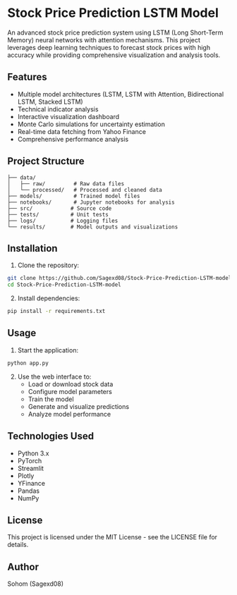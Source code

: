 # Stock Price Prediction LSTM Model

An advanced stock price prediction system using LSTM (Long Short-Term Memory) neural networks with attention mechanisms. This project leverages deep learning techniques to forecast stock prices with high accuracy while providing comprehensive visualization and analysis tools.

## Features

- Multiple model architectures (LSTM, LSTM with Attention, Bidirectional LSTM, Stacked LSTM)
- Technical indicator analysis
- Interactive visualization dashboard
- Monte Carlo simulations for uncertainty estimation
- Real-time data fetching from Yahoo Finance
- Comprehensive performance analysis

## Project Structure

```
├── data/
│   ├── raw/         # Raw data files
│   └── processed/   # Processed and cleaned data
├── models/          # Trained model files
├── notebooks/       # Jupyter notebooks for analysis
├── src/            # Source code
├── tests/          # Unit tests
├── logs/           # Logging files
└── results/        # Model outputs and visualizations
```

## Installation

1. Clone the repository:
```bash
git clone https://github.com/Sagexd08/Stock-Price-Prediction-LSTM-model.git
cd Stock-Price-Prediction-LSTM-model
```

2. Install dependencies:
```bash
pip install -r requirements.txt
```

## Usage

1. Start the application:
```bash
python app.py
```

2. Use the web interface to:
   - Load or download stock data
   - Configure model parameters
   - Train the model
   - Generate and visualize predictions
   - Analyze model performance

## Technologies Used

- Python 3.x
- PyTorch
- Streamlit
- Plotly
- YFinance
- Pandas
- NumPy

## License

This project is licensed under the MIT License - see the LICENSE file for details.

## Author

Sohom (Sagexd08)
